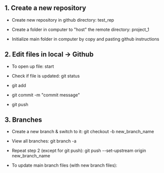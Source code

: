 ## 1. Create a new repository

* Create new repository in github directory: test_rep

* Create a folder in computer to "host" the remote directory: project_1

* Initialize main folder in computer by copy and pasting github instructions

## 2. Edit files in local -> Github

* To open up file: start <file name>

* Check if file is updated: git status

* git add <file name>

* git commit -m "commit message"

* git push

## 3. Branches

* Create a new branch & switch to it: git checkout -b new_branch_name

* View all branches: git branch -a

* Repeat step 2 (except for git push): git push --set-upstream origin new_branch_name

* To update main branch files (with new branch files): 




